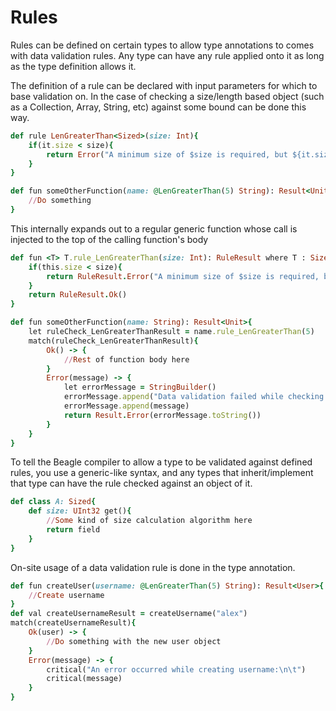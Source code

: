# Rules
Rules can be defined on certain types to allow type annotations to comes with data validation rules. Any type can have any rule applied onto it as long as the type definition allows it.

The definition of a rule can be declared with input parameters for which to base validation on. In the case of checking a size/length based object (such as a Collection, Array, String, etc) against some bound can be done this way.
```ruby
def rule LenGreaterThan<Sized>(size: Int){
    if(it.size < size){
        return Error("A minimum size of $size is required, but ${it.size} was found.")
    }
}

def fun someOtherFunction(name: @LenGreaterThan(5) String): Result<Unit>{
    //Do something
}
```
This internally expands out to a regular generic function whose call is injected to the top of the calling function's body
```ruby
def fun <T> T.rule_LenGreaterThan(size: Int): RuleResult where T : Sized{
    if(this.size < size){
        return RuleResult.Error("A minimum size of $size is required, but ${it.size} was found.")
    }
    return RuleResult.Ok()
}

def fun someOtherFunction(name: String): Result<Unit>{
    let ruleCheck_LenGreaterThanResult = name.rule_LenGreaterThan(5)
    match(ruleCheck_LenGreaterThanResult){
        Ok() -> {
            //Rest of function body here
        }
        Error(message) -> {
            let errorMessage = StringBuilder()
            errorMessage.append("Data validation failed while checking LenGreaterThan on String object `name`:\n\t")
            errorMessage.append(message)
            return Result.Error(errorMessage.toString())
        }
    }
}
```
To tell the Beagle compiler to allow a type to be validated against defined rules, you use a generic-like syntax, and any types that inherit/implement that type can have the rule checked against an object of it.
```ruby
def class A: Sized{
    def size: UInt32 get(){
        //Some kind of size calculation algorithm here
        return field
    }
}
```
On-site usage of a data validation rule is done in the type annotation.
```ruby
def fun createUser(username: @LenGreaterThan(5) String): Result<User>{
    //Create username
}
def val createUsernameResult = createUsername("alex")
match(createUsernameResult){
    Ok(user) -> {
        //Do something with the new user object
    }
    Error(message) -> {
        critical("An error occurred while creating username:\n\t")
        critical(message)
    }
}
```